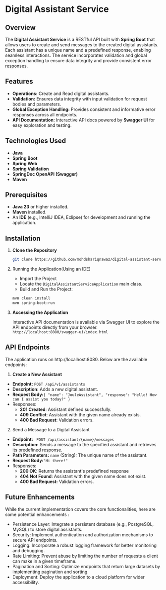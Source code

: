 # Digital Assistant Service

## Overview

The **Digital Assistant Service** is a RESTful API built with **Spring Boot** that allows users to create and send messages to the created digital assistants.
Each assistant has a unique name and a predefined response, enabling seamless interactions.
The service incorporates validation and global exception handling to ensure data integrity and provide consistent error responses.

## Features

- **Operations:** Create and Read digital assistants.
- **Validation:** Ensures data integrity with input validation for request bodies and parameters.
- **Global Exception Handling:** Provides consistent and informative error responses across all endpoints.
- **API Documentation:** Interactive API docs powered by **Swagger UI** for easy exploration and testing.

## Technologies Used

- **Java**
- **Spring Boot**
- **Spring Web**
- **Spring Validation**
- **SpringDoc OpenAPI (Swagger)**
- **Maven**

## Prerequisites

- **Java 23** or higher installed.
- **Maven** installed.
- An **IDE** (e.g., IntelliJ IDEA, Eclipse) for development and running the application.


## Installation

1. **Clone the Repository**

   ```bash
   git clone https://github.com/mohdshariqnawaz/digital-assistant-service.git
   ```
2. Running the Application(Using an IDE)
   - Import the Project
   - Locate the `DigitalAssistantServiceApplication` main class.
   - Build and Run the Project:
    ```bash
    mvn clean install
   mvn spring-boot:run
    ```
3. **Accessing the Application**

   Interactive API documentation is available via Swagger UI to explore the API endpoints directly from your browser.
   `http://localhost:8080/swagger-ui/index.html`

## API Endpoints
The application runs on http://localhost:8080. Below are the available endpoints:

1.   **Create a New Assistant**

* **Endpoint:** `POST /api/v1/assistants`
* **Description:** Adds a new digital assistant.
* **Request Body:**`{
"name": "JouleAssistant",
"response": "Hello! How can I assist you today?"
}`
* Responses:
  * **201 Created**: Assistant defined successfully.
  * **409 Conflict**: Assistant with the given name already exists.
  * **400 Bad Request**: Validation errors.

2. Send a Message to a Digital Assistant
* **Endpoint:** ` POST /api/assistant/{name}/messages`
* **Description:** Sends a message to the specified assistant and retrieves its predefined response.
* **Path Parameters:** `name` (String): The unique name of the assistant.
* **Request Body:**`"Hi there!"`
* Responses:
  * **200 OK**: Returns the assistant's predefined response
  * **404 Not Found**: Assistant with the given name does not exist.
  * **400 Bad Request:** Validation errors.

## Future Enhancements
While the current implementation covers the core functionalities, here are some potential enhancements :

* Persistence Layer: Integrate a persistent database (e.g., PostgreSQL, MySQL) to store digital assistants.
* Security: Implement authentication and authorization mechanisms to secure API endpoints.
* Logging: Incorporate a robust logging framework for better monitoring and debugging.
* Rate Limiting: Prevent abuse by limiting the number of requests a client can make in a given timeframe.
* Pagination and Sorting: Optimize endpoints that return large datasets by implementing pagination and sorting.
* Deployment: Deploy the application to a cloud platform for wider accessibility.